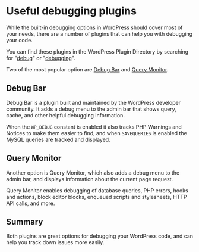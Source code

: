 # Useful debugging plugins

While the built-in debugging options in WordPress should cover most of your needs, there are a number of plugins that can help you with debugging your code.

You can find these plugins in the WordPress Plugin Directory by searching for "[debug](https://wordpress.org/plugins/search/debug/)" or "[debugging](https://wordpress.org/plugins/search/debugging/)".

Two of the most popular option are [Debug Bar](https://wordpress.org/plugins/debug-bar/) and [Query Monitor](https://wordpress.org/plugins/query-monitor/).

## Debug Bar

Debug Bar is a plugin built and maintained by the WordPress developer community. It adds a debug menu to the admin bar that shows query, cache, and other helpful debugging information.

When the `WP_DEBUG` constant is enabled it also tracks PHP Warnings and Notices to make them easier to find, and when `SAVEQUERIES` is enabled the MySQL queries are tracked and displayed.

## Query Monitor

Another option is Query Monitor, which also adds a debug menu to the admin bar, and displays information about the current page request.

Query Monitor enables debugging of database queries, PHP errors, hooks and actions, block editor blocks, enqueued scripts and stylesheets, HTTP API calls, and more.

## Summary

Both plugins are great options for debugging your WordPress code, and can help you track down issues more easily.